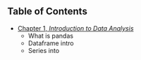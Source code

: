 ## Table of Contents
- [Chapter 1, *Introduction to Data Analysis*](./01_Introduction_to_Pandas.ipynb)
    - What is pandas
    - Dataframe intro
    - Series into